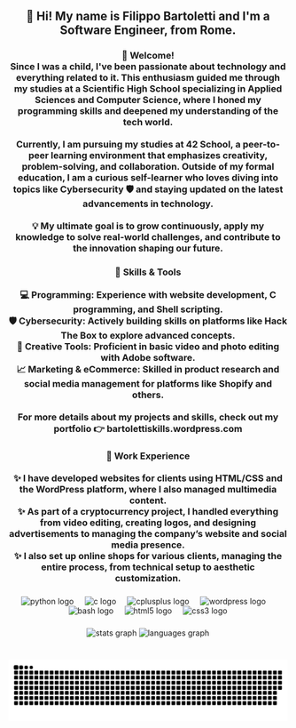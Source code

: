 <h2 align="center">👋 Hi! My name is Filippo Bartoletti and I'm a Software Engineer, from Rome.</h2>

###

<h3 align="center">👋 Welcome!<br>Since I was a child, I've been passionate about technology and everything related to it. This enthusiasm guided me through my studies at a Scientific High School specializing in Applied Sciences and Computer Science, where I honed my programming skills and deepened my understanding of the tech world.<br><br>Currently, I am pursuing my studies at 42 School, a peer-to-peer learning environment that emphasizes creativity, problem-solving, and collaboration. Outside of my formal education, I am a curious self-learner who loves diving into topics like Cybersecurity 🛡️ and staying updated on the latest advancements in technology.<br><br>💡 My ultimate goal is to grow continuously, apply my knowledge to solve real-world challenges, and contribute to the innovation shaping our future.</h3>

###

<h3 align="center">🔧 Skills & Tools<br><br>💻 Programming: Experience with website development, C programming, and Shell scripting.<br>🛡️ Cybersecurity: Actively building skills on platforms like Hack The Box to explore advanced concepts.<br>🎨 Creative Tools: Proficient in basic video and photo editing with Adobe software.<br>📈 Marketing & eCommerce: Skilled in product research and social media management for platforms like Shopify and others.<br><br>For more details about my projects and skills, check out my portfolio 👉 bartolettiskills.wordpress.com</h3>

###

<h3 align="center">📂 Work Experience<br><br>✨ I have developed websites for clients using HTML/CSS and the WordPress platform, where I also managed multimedia content.<br>✨ As part of a cryptocurrency project, I handled everything from video editing, creating logos, and designing advertisements to managing the company’s website and social media presence.<br>✨ I also set up online shops for various clients, managing the entire process, from technical setup to aesthetic customization.</h3>

###

<div align="center">
  <img src="https://cdn.jsdelivr.net/gh/devicons/devicon/icons/python/python-original.svg" height="40" alt="python logo"  />
  <img width="12" />
  <img src="https://cdn.jsdelivr.net/gh/devicons/devicon/icons/c/c-original.svg" height="40" alt="c logo"  />
  <img width="12" />
  <img src="https://cdn.jsdelivr.net/gh/devicons/devicon/icons/cplusplus/cplusplus-original.svg" height="40" alt="cplusplus logo"  />
  <img width="12" />
  <img src="https://cdn.jsdelivr.net/gh/devicons/devicon/icons/wordpress/wordpress-original.svg" height="40" alt="wordpress logo"  />
  <img width="12" />
  <img src="https://cdn.jsdelivr.net/gh/devicons/devicon/icons/bash/bash-original.svg" height="40" alt="bash logo"  />
  <img width="12" />
  <img src="https://cdn.jsdelivr.net/gh/devicons/devicon/icons/html5/html5-original.svg" height="40" alt="html5 logo"  />
  <img width="12" />
  <img src="https://cdn.jsdelivr.net/gh/devicons/devicon/icons/css3/css3-original.svg" height="40" alt="css3 logo"  />
</div>

###

<div align="center">
  <img src="https://github-readme-stats.vercel.app/api?username=fbartoletti&hide_title=false&hide_rank=false&show_icons=true&include_all_commits=true&count_private=true&disable_animations=false&theme=dracula&locale=en&hide_border=false&order=1" height="150" alt="stats graph"  />
  <img src="https://github-readme-stats.vercel.app/api/top-langs?username=fbartoletti&locale=en&hide_title=false&layout=compact&card_width=320&langs_count=5&theme=dracula&hide_border=false&order=2" height="150" alt="languages graph"  />
</div>

###

<br clear="both">

<img src="https://raw.githubusercontent.com/fbartoletti/fbartoletti/output/snake.svg" alt="Snake animation" />

###